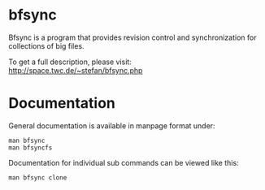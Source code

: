 bfsync
======
Bfsync is a program that provides revision control and synchronization
for collections of big files.

To get a full description, please visit:
    http://space.twc.de/~stefan/bfsync.php

# Documentation

General documentation is available in manpage format under:

    man bfsync
    man bfsyncfs

Documentation for individual sub commands can be viewed like this:

    man bfsync clone

